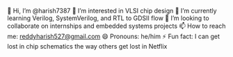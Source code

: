👋 Hi, I’m @harish7387
👀 I’m interested in VLSI chip design
🌱 I’m currently learning Verilog, SystemVerilog, and RTL to GDSII flow
💞️ I’m looking to collaborate on internships and embedded systems projects
📫 How to reach me: reddyharish527@gmail.com
😄 Pronouns: he/him
⚡ Fun fact: I can get lost in chip schematics the way others get lost in Netflix
<!---
harish7387/harish7387 is a ✨ special ✨ repository because its `README.md` (this file) appears on your GitHub profile.
You can click the Preview link to take a look at your changes.
--->
